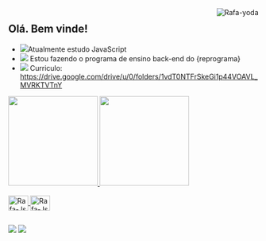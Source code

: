 

<div>
<img align="right" alt="Rafa-yoda" src="https://c.tenor.com/_o6Q67aDr3IAAAAi/mandalorian-baby-yoda.gif">
 
</div>




## Olá. Bem vinde!

- <img src="https://img.icons8.com/officexs/16/fa314a/courses.png"/>Atualmente estudo JavaScript
- <img src="https://img.icons8.com/officexs/16/fa314a/curly-brackets.png"/> Estou fazendo o programa de ensino back-end do {reprograma}
- <img src="https://img.icons8.com/officexs/16/fa314a/diploma.png"/> Curriculo: https://drive.google.com/drive/u/0/folders/1vdT0NTFrSkeGi1p44VOAVL_MVRKTVTnY

 <div>
  <a href="https://github.com/Dariellysantos">
  <img height="180em" src="https://github-readme-stats.vercel.app/api?username=Dariellysantos&show_icons=true&theme=dark&include_all_commits=true&count_private=true"/>
  <img height="180em" src="https://github-readme-stats.vercel.app/api/top-langs/?username=Dariellysantos&layout=compact&langs_count=7&theme=dark"/>
</div>
  
  <div>
<div style="display: inline_block"><br>
  <img align="center" alt="Rafa-Js" height="30" width="40" src="https://cdn.icon-icons.com/icons2/2108/PNG/512/javascript_icon_130900.png">
   <img align="center" alt="Rafa-Js" height="30" width="40" src="https://cdn.icon-icons.com/icons2/2699/PNG/512/nodejs_horizontal_logo_icon_168075.png">

  </div>
    
##
    
  <div> 
  <a href="https://www.instagram.com/daryh_dk/" target="_blank"><img src="https://img.shields.io/badge/-Instagram-%23E4405F?style=for-the-badge&logo=instagram&logoColor=white" target="_blank"></a>
   <a href="https://www.linkedin.com/in/darielly-santos-2bab3b6b/" target="_blank"><img src="https://img.shields.io/badge/-LinkedIn-%230077B5?style=for-the-badge&logo=linkedin&logoColor=white" target="_blank"></a> 
   
  
  </div>
    
    

